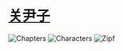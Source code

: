 # [关尹子](https://ctext.org/wenshi-zhenjing/zh)

![Chapters](https://img.shields.io/badge/Chapters-9-brightgreen.svg)
![Characters](https://img.shields.io/badge/Character-14209-blue.svg)
![Zipf](https://img.shields.io/badge/Zipf-0.623693-blueviolet.svg)
